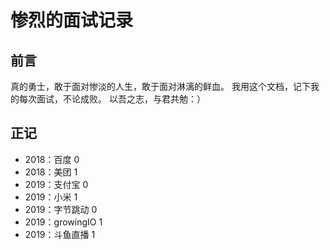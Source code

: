 # 惨烈的面试记录

## 前言

真的勇士，敢于面对惨淡的人生，敢于面对淋漓的鲜血。
我用这个文档，记下我的每次面试，不论成败。
以吾之志，与君共勉：）

## 正记

- 2018：百度 0
- 2018：美团 1
- 2019：支付宝 0
- 2019：小米 1
- 2019：字节跳动 0
- 2019：growingIO 1
- 2019：斗鱼直播 1

